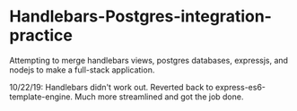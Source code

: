 # Handlebars-Postgres-integration-practice
Attempting to merge handlebars views, postgres databases, expressjs, and nodejs to make a full-stack application. 


10/22/19:
Handlebars didn't work out. Reverted back to express-es6-template-engine. Much more streamlined and got the job done.
